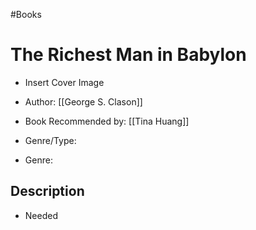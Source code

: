 #Books


# The Richest Man in Babylon

- Insert Cover Image

- Author: [[George S. Clason]]
- Book Recommended by: [[Tina Huang]]
- Genre/Type: 
- Genre: 


## Description
- Needed


